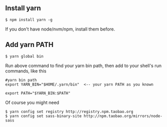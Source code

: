 ## Install yarn

    $ npm install yarn -g

If you don't have node/nvm/npm, install them before.

## Add yarn PATH

    $ yarn global bin

Run above command to find your yarn bin path, then add to your shell's run commands, like this

    #yarn bin path
    export YARN_BIN="$HOME/.yarn/bin"  <-- your yarn PATH as you known

    export PATH="$YARN_BIN:$PATH"

Of course you might need

    $ yarn config set registry http://registry.npm.taobao.org
    $ yarn config set sass-binary-site http://npm.taobao.org/mirrors/node-sass